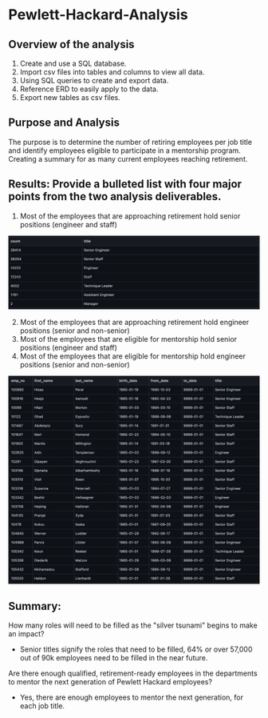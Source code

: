 # Pewlett-Hackard-Analysis

## Overview of the analysis

1.	Create and use a SQL database.
2.	Import csv files into tables and columns to view all data.
3.	Using SQL queries to create and export data. 
4.	Reference ERD to easily apply to the data. 
5.	Export new tables as csv files. 


## Purpose and Analysis

The purpose is to determine the number of retiring employees per job title and identify employees eligible to participate in a mentorship program. Creating a summary for as many current employees reaching retirement. 
    

## Results: Provide a bulleted list with four major points from the two analysis deliverables. 

1.	Most of the employees that are approaching retirement hold senior positions (engineer and staff)

![This is an image](https://github.com/Stookhy/Pewlett-Hackard-Analysis/blob/main/Queries/Retiring_titles.png?raw=true) 

2.	Most of the employees that are approaching retirement hold engineer positions (senior and non-senior)
3.	Most of the employees that are eligible for mentorship hold senior positions (engineer and staff)
4.	Most of the employees that are eligible for mentorship hold engineer positions (senior and non-senior)

![This is an image](https://github.com/Stookhy/Pewlett-Hackard-Analysis/blob/main/Queries/Mentorship_Eligibility.png?raw=true)

## Summary: 

How many roles will need to be filled as the "silver tsunami" begins to make an impact? 

*   Senior titles signify the roles that need to be filled, 64% or over 57,000 out of 90k employees need to be filled in the near future.

Are there enough qualified, retirement-ready employees in the departments to mentor the next generation of Pewlett Hackard employees? 

*   Yes, there are enough employees to mentor the next generation, for each job title. 
